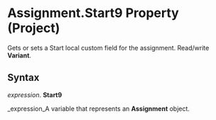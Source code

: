 
# Assignment.Start9 Property (Project)

Gets or sets a Start local custom field for the assignment. Read/write  **Variant**.


## Syntax

 _expression_. **Start9**

 _expression_A variable that represents an  **Assignment** object.

